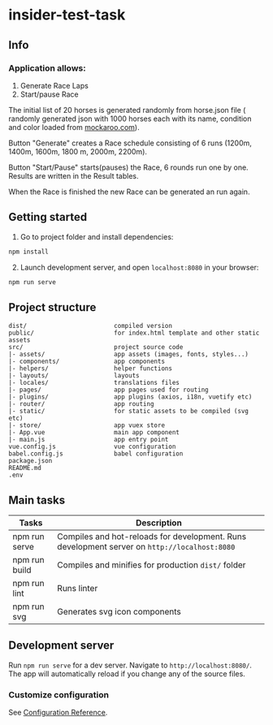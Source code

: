 # insider-test-task

## Info

### Application allows:
1. Generate Race Laps
2. Start/pause Race

The initial list of 20 horses is generated randomly from horse.json file ( randomly generated json with 1000 horses each with its name, condition and color loaded from [mockaroo.com](https://www.mockaroo.com/)).

Button "Generate" creates a Race schedule consisting of 6 runs (1200m, 1400m, 1600m, 1800 m, 2000m, 2200m).

Button "Start/Pause" starts(pauses) the Race, 6 rounds run one by one. Results are written in the Result tables.

When the Race is finished the new Race can be generated an run again.

## Getting started

1. Go to project folder and install dependencies:

```bash
npm install
```

2. Launch development server, and open `localhost:8080` in your browser:

```bash
npm run serve
```

## Project structure

```
dist/                        compiled version
public/                      for index.html template and other static assets
src/                         project source code
|- assets/                   app assets (images, fonts, styles...)
|- components/               app components
|- helpers/                  helper functions
|- layouts/                  layouts
|- locales/                  translations files
|- pages/                    app pages used for routing
|- plugins/                  app plugins (axios, i18n, vuetify etc)
|- router/                   app routing
|- static/                   for static assets to be compiled (svg etc)
|- store/                    app vuex store
|- App.vue                   main app component
|- main.js                   app entry point
vue.config.js                vue configuration
babel.config.js              babel configuration
package.json                 
README.md                    
.env                                         
```

## Main tasks

| Tasks                         | Description                                                                                                                         |
| ----------------------------- | ----------------------------------------------------------------------------------------------------------------------------------- |
| npm run serve                     | Compiles and hot-reloads for development. Runs development server on `http://localhost:8080`|                                                                                  
| npm run build                 | Compiles and minifies for production `dist/` folder                                                                              |
| npm run lint                  | Runs linter                                                                                    |
| npm run svg                   | Generates svg icon components                                                                        |


## Development server

Run `npm run serve` for a dev server. Navigate to `http://localhost:8080/`. The app will automatically reload if you change
any of the source files.


### Customize configuration
See [Configuration Reference](https://cli.vuejs.org/config/).
